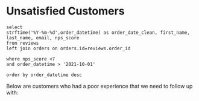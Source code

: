 # Unsatisfied Customers


```unsatisfied_customers
select 
strftime('%Y-%m-%d',order_datetime) as order_date_clean, first_name, last_name, email, nps_score
from reviews
left join orders on orders.id=reviews.order_id

where nps_score <7
and order_datetime > '2021-10-01'

order by order_datetime desc
``` 

Below are customers who had a poor experience that we need to follow up with:


<DataTable data={data.unsatisfied_customers} rows=50 />
